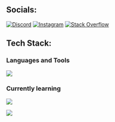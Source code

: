 ## Socials:
[![Discord](https://img.shields.io/badge/Discord-%237289DA.svg?logo=discord&logoColor=white)](https://discord.gg/https://discord.com/invite/HsTxB6z5) [![Instagram](https://img.shields.io/badge/Instagram-%23E4405F.svg?logo=Instagram&logoColor=white)](https://instagram.com/babislz) [![Stack Overflow](https://img.shields.io/badge/-Stackoverflow-FE7A16?logo=stack-overflow&logoColor=white)](https://stackoverflow.com/users/24804463) 

##  Tech Stack:
<h3>Languages and Tools</h3>
  <img src="https://skillicons.dev/icons?i=c,java,cpp,py,bootstrap,firebase,mysql,css,html,figma,arduino,git,vscode,markdown,react"/>
<h3>Currently learning</h3>
  <img src="https://skillicons.dev/icons?i=js,nodejs,linux,npm,ubuntu,powershell"/>

[![](https://visitcount.itsvg.in/api?id=babislz&icon=0&color=0)](https://visitcount.itsvg.in)

<!-- Proudly created with GPRM ( https://gprm.itsvg.in ) -->
